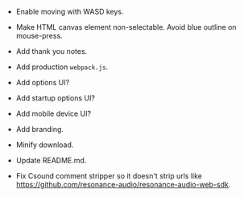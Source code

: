 
- Enable moving with WASD keys.

- Make HTML canvas element non-selectable. Avoid blue outline on mouse-press.

- Add thank you notes.

- Add production `webpack.js`.

- Add options UI?

- Add startup options UI?

- Add mobile device UI?

- Add branding.

- Minify download.

- Update README.md.

- Fix Csound comment stripper so it doesn't strip urls like https://github.com/resonance-audio/resonance-audio-web-sdk.
